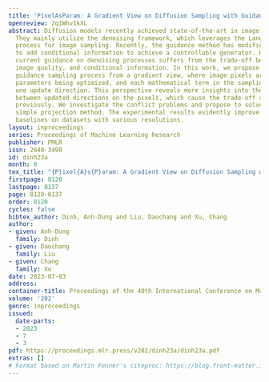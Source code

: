 ```yaml
---
title: 'PixelAsParam: A Gradient View on Diffusion Sampling with Guidance'
openreview: 2q1Whv1kXL
abstract: Diffusion models recently achieved state-of-the-art in image generation.
  They mainly utilize the denoising framework, which leverages the Langevin dynamics
  process for image sampling. Recently, the guidance method has modified this process
  to add conditional information to achieve a controllable generator. However, the
  current guidance on denoising processes suffers from the trade-off between diversity,
  image quality, and conditional information. In this work, we propose to view this
  guidance sampling process from a gradient view, where image pixels are treated as
  parameters being optimized, and each mathematical term in the sampling process represents
  one update direction. This perspective reveals more insights into the conflict problems
  between updated directions on the pixels, which cause the trade-off as mentioned
  previously. We investigate the conflict problems and propose to solve them by a
  simple projection method. The experimental results evidently improve over different
  baselines on datasets with various resolutions.
layout: inproceedings
series: Proceedings of Machine Learning Research
publisher: PMLR
issn: 2640-3498
id: dinh23a
month: 0
tex_title: "{P}ixel{A}s{P}aram: A Gradient View on Diffusion Sampling with Guidance"
firstpage: 8120
lastpage: 8137
page: 8120-8137
order: 8120
cycles: false
bibtex_author: Dinh, Anh-Dung and Liu, Daochang and Xu, Chang
author:
- given: Anh-Dung
  family: Dinh
- given: Daochang
  family: Liu
- given: Chang
  family: Xu
date: 2023-07-03
address: 
container-title: Proceedings of the 40th International Conference on Machine Learning
volume: '202'
genre: inproceedings
issued:
  date-parts:
  - 2023
  - 7
  - 3
pdf: https://proceedings.mlr.press/v202/dinh23a/dinh23a.pdf
extras: []
# Format based on Martin Fenner's citeproc: https://blog.front-matter.io/posts/citeproc-yaml-for-bibliographies/
---
```

